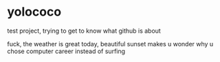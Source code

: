 # yolococo

test project, trying to get to know what github is about

fuck, the weather is great today, beautiful sunset
makes u wonder why u chose computer career instead of surfing
